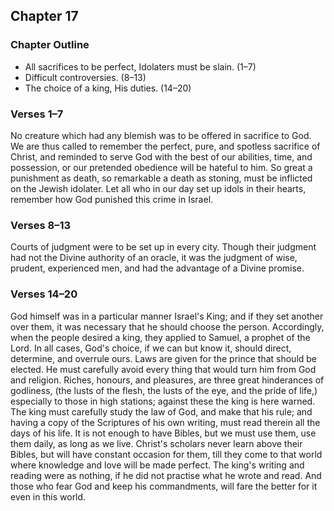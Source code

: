 ## Chapter 17

### Chapter Outline

- All sacrifices to be perfect, Idolaters must be slain. (1–7)
- Difficult controversies. (8–13)
- The choice of a king, His duties. (14–20)

### Verses 1–7

No creature which had any blemish was to be offered in sacrifice to God. We are thus called to remember the perfect, pure, and spotless sacrifice of Christ, and reminded to serve God with the best of our abilities, time, and possession, or our pretended obedience will be hateful to him. So great a punishment as death, so remarkable a death as stoning, must be inflicted on the Jewish idolater. Let all who in our day set up idols in their hearts, remember how God punished this crime in Israel.

### Verses 8–13

Courts of judgment were to be set up in every city. Though their judgment had not the Divine authority of an oracle, it was the judgment of wise, prudent, experienced men, and had the advantage of a Divine promise.

### Verses 14–20

God himself was in a particular manner Israel's King; and if they set another over them, it was necessary that he should choose the person. Accordingly, when the people desired a king, they applied to Samuel, a prophet of the Lord. In all cases, God's choice, if we can but know it, should direct, determine, and overrule ours. Laws are given for the prince that should be elected. He must carefully avoid every thing that would turn him from God and religion. Riches, honours, and pleasures, are three great hinderances of godliness, (the lusts of the flesh, the lusts of the eye, and the pride of life,) especially to those in high stations; against these the king is here warned. The king must carefully study the law of God, and make that his rule; and having a copy of the Scriptures of his own writing, must read therein all the days of his life. It is not enough to have Bibles, but we must use them, use them daily, as long as we live. Christ's scholars never learn above their Bibles, but will have constant occasion for them, till they come to that world where knowledge and love will be made perfect. The king's writing and reading were as nothing, if he did not practise what he wrote and read. And those who fear God and keep his commandments, will fare the better for it even in this world.

